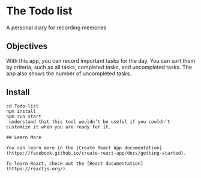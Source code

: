 # The Todo list
A personal diary for recording memories    

## Objectives
With this app, you can record important tasks for the day. You can sort them by criteria, such as all tasks, completed tasks, and uncompleted tasks. The app also shows the number of uncompleted tasks.  

## Install
```git clone https://github.com/ValeriaMakarevich/Todo-list 
cd Todo-list
npm install  
npm run start
 understand that this tool wouldn’t be useful if you couldn’t customize it when you are ready for it.

## Learn More

You can learn more in the [Create React App documentation](https://facebook.github.io/create-react-app/docs/getting-started).

To learn React, check out the [React documentation](https://reactjs.org/).
